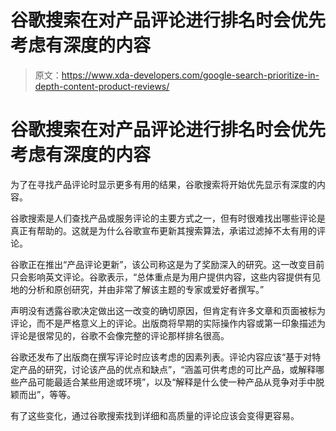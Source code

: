# 谷歌搜索在对产品评论进行排名时会优先考虑有深度的内容

> 原文：<https://www.xda-developers.com/google-search-prioritize-in-depth-content-product-reviews/>

# 谷歌搜索在对产品评论进行排名时会优先考虑有深度的内容

为了在寻找产品评论时显示更多有用的结果，谷歌搜索将开始优先显示有深度的内容。

谷歌搜索是人们查找产品或服务评论的主要方式之一，但有时很难找出哪些评论是真正有帮助的。这就是为什么谷歌宣布更新其搜索算法，承诺过滤掉不太有用的评论。

谷歌正在推出“产品评论更新”，该公司称这是为了奖励深入的研究。这一改变目前只会影响英文评论。谷歌表示，“总体重点是为用户提供内容，这些内容提供有见地的分析和原创研究，并由非常了解该主题的专家或爱好者撰写。”

声明没有透露谷歌决定做出这一改变的确切原因，但肯定有许多文章和页面被标为评论，而不是严格意义上的评论。出版商将早期的实际操作内容或第一印象描述为评论是很常见的，谷歌不会像完整的评论那样排名很高。

谷歌还发布了出版商在撰写评论时应该考虑的因素列表。评论内容应该“基于对特定产品的研究，讨论该产品的优点和缺点”，“涵盖可供考虑的可比产品，或解释哪些产品可能最适合某些用途或环境”，以及“解释是什么使一种产品从竞争对手中脱颖而出”，等等。

有了这些变化，通过谷歌搜索找到详细和高质量的评论应该会变得更容易。